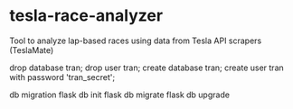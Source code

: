 # tesla-race-analyzer
Tool to analyze lap-based races using data from Tesla API scrapers (TeslaMate)

drop database tran;
drop user tran;
create database tran;
create user tran with password 'tran_secret';

db migration
flask db init
flask db migrate
flask db upgrade
